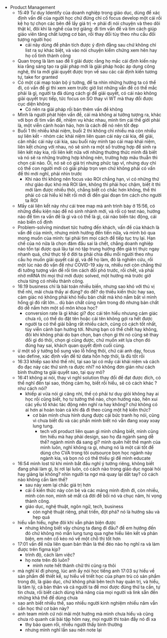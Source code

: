 - Product Management
	- 15:49 Tư duy Identify của doanh nghiệp trong giáo dục, dùng để xác định vấn đề của người học chứ đừng chỉ cố focus develop một cái rồi kệ họ tự chọn các bên để lấy giá trị -> phải đi nói chuyện và theo dõi thật kĩ, đôi khi là nghề của trợ giảng: đi tìm vấn đề và tìm cách giúp giáo viên tăng chất lượng cơ bản, rồi thay đổi tùy theo nhu cầu đối tượng người học
		- cái này dùng để phân tích được ý định đằng sau chứ không chỉ list ra sự khác biệt, và vào nói chuyện kiểm chứng xem hên hay họ cố tình thành công
	- Quan trọng là làm sao để lí giải được rằng họ mắc cái định kiến này kia rằng sáng tạo ra giải pháp mới là giải pháp hoặc áp dụng công nghệ, thì ta mới giải quyết được trọn về sau các cái định kiến tương tự, take for granted
	- Có một cái map toàn bộ ý tưởng, để ta nhìn những hướng ta có thể đi, có vấn đề gì thì xem xem trước giờ list những vấn đề có thể mắc phải là gì, người ta đã dùng cách gì để giải quyết, có cái nào không giải quyết trực tiếp, tức focus on SO thay vì WT mà thay đổi được cục diện không
		- Có nên ra giải pháp rồi bán thêm vấn đề không
	- Mình là người phát hiện vấn đề, cái mà không ai tưởng tượng ra, khác với bọn đi tìm vấn đề, nhiệm vụ khác nhau, mình tìm cái thế giới phải là, một viễn cảnh hoàn hảo, hơn là cách để nó nên tốt đẹp
	- Buổi 1 thì nhiều khái niệm, buổi 2 thì không chỉ nhiều mà còn nhiều sự liên kết - nhóm các khái niệm liên quan cái này cái kia, để giải, cân nhắc cái này cái kia, sau buổi này mình tạo cái map khái niệm, liên kết chúng với nhau, nó sẽ sinh ra một số trường hợp để sinh ra liên kết này kia, rồi liên kết nữa với những thường thức mình đã biết và nó sẽ ra những trường hợp không nên, trường hợp mâu thuẫn thì chọn cái nào. Ôi, nó sẽ có giá trị nhưng phức tạp vl, nhưng duy chỉ có thế con người mới có giải pháp trọn vẹn chứ không phải có vấn đề thì mới nghĩ, phải nhìn trước
		- Khi nào thì không nên focus vào ROI chẳng hạn, vì có những thứ như giáo dục khó mà ROI lắm, không thì phải học chậm, biết ít thì mới làm được nhiều thôi, chẳng biết có chắc hơn không, thế thì phải có cái hiểu kĩ hết rồi mới đi đến giai đoạn tìm cách cho người ta ROI
	- Mấy cái liên kết này như cái tree map mà anh trình bày ở 15:56, có những điều kiện nào để nó sinh nhánh mới, và rồi có test nào, hướng nào để tìm ra vấn đề là gì và có thể là gì, cái nào biến tác động, cái nào biến cố định
	- Problem-solving mindset tức hướng đến khách, vấn đề của khách là vấn đề của mình, nhưng mình hướng đến tiền nữa, và mình bỏ qua mong muốn của mình: tại phải tìm mọi cách để tiếp tục trụ lại. Hạn chế của nó nữa là chọn đâm đầu sai là chết, chẳng doanh nghiệp nào tồn tại được quá lâu tại nó tập trung hướng đến giá trị thực ngay nhanh quá, chứ thực tế ở đời ta phải chia đều mỗi người theo nhu cầu họ muốn giải quyết cái gì, và để họ làm, đó là nghiên cứu, rồi một lúc nào đó vấn đề như COVID-19 xảy ra, nhiều nơi còn chẳng thử đi tưởng tượng vấn đề rồi tìm cách đối phó trước, rồi chết, và phải nhờ mRNA thì mọi thứ mới được solved, một hướng mà trước giờ chưa từng có nhiều thành công.
	- 16:19 business chỉ là bài toán nhiều biến, nhưng sao khó với thú vị thế nhỉ, mãi chưa thấy ai đúng? do đề? do thiếu kiến thức hay sao, cảm giác nó không phải khó hiểu bản chất mà khó nắm bắt vì mình hổng gì đó rất lớn... dù bản chất cũng nằm trong đó nhưng bản chất đó dễ nắm hơn một số môn khoa học?
		- conversion rate là gì khác gì? đọc cái tên hiểu nhưung cảm giác chưa rõ, có thể do đặt tên hoặc cái tên không gợi ra hết được
		- người ta có thể giải bằng rất nhiều cách, cũng có cách tốt nhất, tùy viễn cảnh bạn hướng tới. Nhưng bạn có thể chết hay không, đôi khi không phải do bạn chọn, bạn chọn gì thì nó cũng sẽ thay đổi gì đó thôi, chọn gì cũng được, chứ muốn xét lựa chọn đó đúng hay sai, khách quan quyết định cuối cùng.
	- ừ một số ý tưởng bổ sung vào lỗ hổng thôi, chứ cái anh dạy, focus vào define, xác định vấn đề từ data hỗn hợp thôi, là đủ tốt rồi
	- 16:33 khiếp sao khó thế nhỉ, tại sao lại có mấy cái khái niệm và cách đo đạc này các thứ sinh ra được nhỉ? nó không đơn giản như cách bình thường ta giải quyết sao, tại quy mô?
	- 16:41 không ai nói, thay vì nghĩ solution thay đổi để đạt được đích, có thể nghĩ đến tại sao, thông cảm họ, biết rồi hiểu, sẽ có cách khác ? như cách nói?
		- khiếp ai vừa nói gì căng nhỉ, thế có phải tư duy giỏi không hay ai học rồi cũng biết, họ tư tưởng thế nào, chọn hướng nào, hên xui các yếu tố khác tác động nên nghĩ ra hay không? chứ không có ai hơn ai hoàn toàn cả khi đã đi theo cùng một hệ kiến thức?
			- cơ bản mình chưa hình dung được cái bức tranh họ nói, cũng vì chưa biết đủ và các phần mình biết nó vẫn đang xoay xoay lung tung.
				- tech với product liên quan gì mình chẳng biết, mình cũng tìm hiểu mà hay phải design, sao họ đá ngành sang dễ thế? ngành mình đá sang gì? mình quên hết thế mạnh của mình luôn, nghĩ không ra gì, nhưng nó là một cái tốt để dùng cho CVA trong tôi outsource bọn học ngành này ngành kia, và bọn nó có thể thiếu gì để mình educate
	- 16:54 mình lost từ khi mình bắt đầu nghĩ ý tưởng riêng, không biết đang phải làm gì, bị rơi lại luôn, có cách nào trong giáo dục ngoài hỏi hay giảng lại không? nhìn người ta ngơ mà quay lại dắt tay? có cách nào không cần làm thế?
		- sau này xem lại chắc giá trị hơn
		- cái ổ kiến thức này còn bé và các mảng mình định đi, còn nhiều, mình còn non, mình sẽ mất cả đời để bồi nó và chục năm, hi vọng thành công.
		- giáo dục, nghệ thuật, ngôn ngữ, tech, business
			- còn nghệ thuật riêng, phát triển, đột phá? nó là hướng sâu và hẹp quá
	- hiểu vẫn hiểu, nghe đôi khi vẫn phản biện được
		- nhưng không biết vậy chúng ta đang đi đâu? để em hướng đến đó chứ không mò mẫn lung tung qua nghe hiểu liên kết và phản biện, em nên cố kéo nó về một chỗ thì tốt hơn
	- 17:01 vấn đề nữa liên quan bản thân là thế đéo nào họ nghĩ ra và làm được trên figma kịp?
		- trình độ, cách làm việc?
		- họ note trên đó luôn?
			- mình note hết thành chữ thì cũng ra thôi
	- mà nghĩ kĩ đi phong, lúc anh ấy nói học tiếng anh 17:03 sự hiểu về sản phẩm để thiết kế, sự hiểu về triết học của phạm trù có sản phẩm trong đó, là giáo dục, chứ không phải bên tech hay quản trị, và hiểu, là tâm lý, cả bản thân và cả người ta để moi được đúng thứ ta cần, tự tin chưa, rồi biết cách dùng khả năng của mọi người và link sẵn đến những khả thể để dùng chưa
	- sao anh biết nhiều thế, sao nhiều người kinh nghiệm nhiều năm vẫn cần học thứ cơ bản này?
	- anh team mình cứ nói mãi một hướng mà mình chưa hiểu và cũng chưa rõ quanh cái bài tập hôm nay, mọi người thì toàn đẩy nó đi xa
		- thy bảo quen rồi, nhiều người thấy bình thường
		- nhưng mình nghĩ lần sau nên note lại